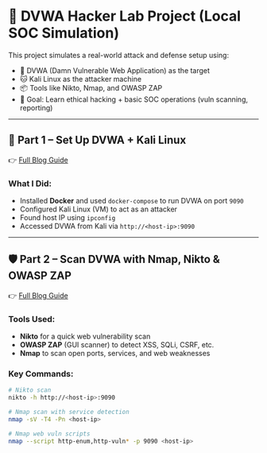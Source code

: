 # 🔐 DVWA Hacker Lab Project (Local SOC Simulation)

This project simulates a real-world attack and defense setup using:

- 🐳 DVWA (Damn Vulnerable Web Application) as the target
- 🐱 Kali Linux as the attacker machine
- 📦 Tools like Nikto, Nmap, and OWASP ZAP
- 🧠 Goal: Learn ethical hacking + basic SOC operations (vuln scanning, reporting)

---

## 🚀 Part 1 – Set Up DVWA + Kali Linux

👉 [Full Blog Guide](https://medium.com/@aniveshmohan/part-1-deploy-a-local-hacker-lab-using-dvwa-and-kali-linux-90289f30d645)

### What I Did:
- Installed **Docker** and used `docker-compose` to run DVWA on port `9090`
- Configured Kali Linux (VM) to act as an attacker
- Found host IP using `ipconfig`
- Accessed DVWA from Kali via `http://<host-ip>:9090`

---

## 🛡️ Part 2 – Scan DVWA with Nmap, Nikto & OWASP ZAP

👉 [Full Blog Guide](https://medium.com/@aniveshmohan/part-2-scanning-dvwa-using-nmap-nikto-owasp-zap-f40ab5563f42)

### Tools Used:
- **Nikto** for a quick web vulnerability scan
- **OWASP ZAP** (GUI scanner) to detect XSS, SQLi, CSRF, etc.
- **Nmap** to scan open ports, services, and web weaknesses

### Key Commands:

```bash
# Nikto scan
nikto -h http://<host-ip>:9090

# Nmap scan with service detection
nmap -sV -T4 -Pn <host-ip>

# Nmap web vuln scripts
nmap --script http-enum,http-vuln* -p 9090 <host-ip>

